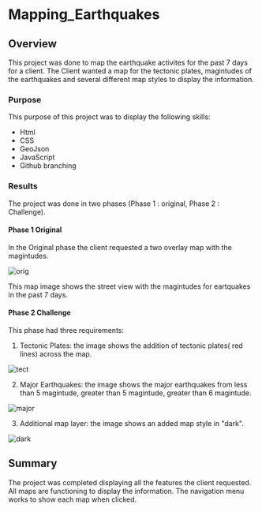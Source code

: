 # Mapping_Earthquakes
## Overview
This project was done to map the earthquake activites for the past 7 days for a client. The Client wanted a map for the tectonic plates, magintudes of the earthquakes and several different map styles to display the information. 

### Purpose
This purpose of this project was to display the following skills:
- Html
- CSS
- GeoJson
- JavaScript
- Github branching

### Results
The project was done in two phases (Phase 1 : original, Phase 2 : Challenge).
#### Phase 1 Original 
In the Original phase the client requested a two overlay map with the magintudes. 

![orig](https://user-images.githubusercontent.com/105830665/196012513-136fd52b-8f0c-46a7-9476-a202dcdcf363.png)

This map image shows the street view with the magintudes for eartquakes in the past 7 days.

#### Phase 2 Challenge
This phase had three requirements:

1. Tectonic Plates: the image shows the addition of tectonic plates( red lines) across the map.

![tect](https://user-images.githubusercontent.com/105830665/196012597-0df15213-f27b-4d98-bcee-c3df957f7f98.png)

2. Major Earthquakes: the image shows the major earthquakes from less than 5 magintude, greater than 5 magintude, greater than 6 magintude.

![major](https://user-images.githubusercontent.com/105830665/196012643-70def5bc-9ce9-4269-a57a-d0906db1afad.png)

3. Additional map layer: the image shows an added map style in "dark".

![dark](https://user-images.githubusercontent.com/105830665/196012706-2b227711-336d-4a47-9482-0b8c16870825.png)

## Summary
The project was completed displaying all the features the client requested. All maps are functioning to display the information. The navigation menu works to show each map when clicked. 




